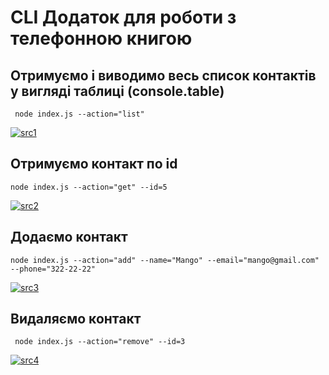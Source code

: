 # CLI Додаток для роботи з телефонною книгою

## Отримуємо і виводимо весь список контактів у вигляді таблиці (console.table)

```
 node index.js --action="list"
```
<a href="https://ibb.co/JtZ2nn3"><img src="https://i.ibb.co/Rb8P22j/src1.png" alt="src1" border="0" /></a>

## Отримуємо контакт по id

```
node index.js --action="get" --id=5
```
<a href="https://ibb.co/J5g8wzb"><img src="https://i.ibb.co/MMQKxRj/src2.png" alt="src2" border="0" /></a>

## Додаємо контакт

```
node index.js --action="add" --name="Mango" --email="mango@gmail.com" --phone="322-22-22"
```
<a href="https://ibb.co/9HT9CZG"><img src="https://i.ibb.co/b5Bg8b7/src3.png" alt="src3" border="0" /></a>

## Видаляємо контакт

```
 node index.js --action="remove" --id=3
 ```
<a href="https://ibb.co/T2JZ103"><img src="https://i.ibb.co/XL69D5R/src4.png" alt="src4" border="0" /></a>
